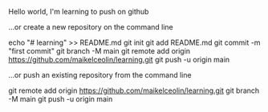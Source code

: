 Hello world, I'm learning to push on github

…or create a new repository on the command line

echo "# learning" >> README.md
git init
git add README.md
git commit -m "first commit"
git branch -M main
git remote add origin https://github.com/maikelceolin/learning.git
git push -u origin main

…or push an existing repository from the command line

git remote add origin https://github.com/maikelceolin/learning.git
git branch -M main
git push -u origin main

